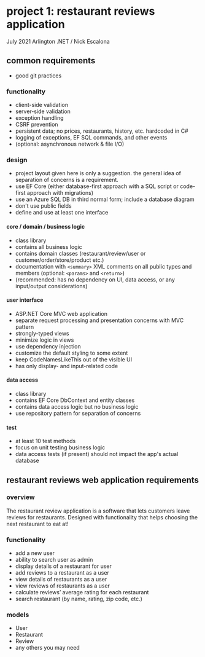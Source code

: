 # project 1: restaurant reviews application
July 2021 Arlington .NET / Nick Escalona

## common requirements

* good git practices
### functionality
* client-side validation
* server-side validation
* exception handling
* CSRF prevention
* persistent data; no prices, restaurants, history, etc. hardcoded in C#
* logging of exceptions, EF SQL commands, and other events
* (optional: asynchronous network & file I/O)

### design
* project layout given here is only a suggestion. the general idea of
  separation of concerns is a requirement.
* use EF Core (either database-first approach with a SQL script or code-first approach with migrations)
* use an Azure SQL DB in third normal form; include a database diagram
* don't use public fields
* define and use at least one interface

#### core / domain / business logic
* class library
* contains all business logic
* contains domain classes (restaurant/review/user or customer/order/store/product etc.)
* documentation with `<summary>` XML comments on all public types and members (optional: `<params>` and `<return>`)
* (recommended: has no dependency on UI, data access, or any input/output considerations)

#### user interface
* ASP.NET Core MVC web application
* separate request processing and presentation concerns with MVC pattern
* strongly-typed views
* minimize logic in views
* use dependency injection
* customize the default styling to some extent
* keep CodeNamesLikeThis out of the visible UI
* has only display- and input-related code

#### data access
* class library
* contains EF Core DbContext and entity classes
* contains data access logic but no business logic
* use repository pattern for separation of concerns

#### test
* at least 10 test methods
* focus on unit testing business logic
* data access tests (if present) should not impact the app's actual database

## restaurant reviews web application requirements

### overview

The restaurant review application is a software that lets customers leave reviews for restaurants. Designed with functionality that helps choosing the next restaurant to eat at!

### functionality

- add a new user
- ability to search user as admin
- display details of a restaurant for user
- add reviews to a restaurant as a user
- view details of restaurants as a user
- view reviews of restaurants as a user
- calculate reviews’ average rating for each restaurant
- search restaurant (by name, rating, zip code, etc.)

### models

- User
- Restaurant
- Review
- any others you may need

